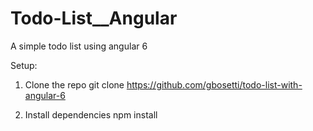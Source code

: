 # Todo-List__Angular
A simple todo list using angular 6


Setup:

1. Clone the repo
git clone https://github.com/gbosetti/todo-list-with-angular-6


2. Install dependencies
npm install
